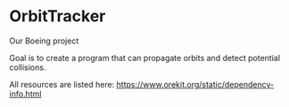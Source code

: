 # OrbitTracker

Our Boeing project

Goal is to create a program that can propagate orbits and detect potential collisions.

All resources are listed here:
https://www.orekit.org/static/dependency-info.html